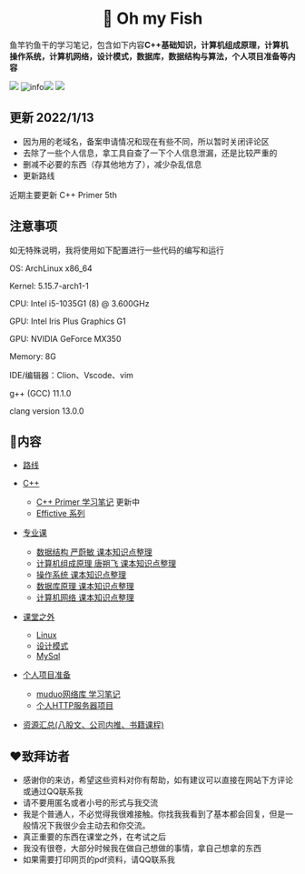 <h1 align="center">📔 Oh my Fish</h1>
<div align="left">
<p>
鱼竿钓鱼干的学习笔记，包含如下内容<strong>C++基础知识，计算机组成原理，计算机操作系统，计算机网络，设计模式，数据库，数据结构与算法，个人项目准备等内容</strong>
</p>
    </div> 


[![](https://img.shields.io/badge/OS-Arch%20Linux-33aadd?style=flat-square&logo=arch-linux&logoColor=ffffff)](https://www.archlinux.org/) 
![info](https://img.shields.io/badge/Languae-C%2B%2B-green)![](https://img.shields.io/badge/Languae-markdown-orange)
![](https://img.shields.io/badge/Tools-Typora-blue)

## 更新 2022/1/13

* 因为用的老域名，备案申请情况和现在有些不同，所以暂时关闭评论区
* 去除了一些个人信息，拿工具自查了一下个人信息泄漏，还是比较严重的
* 删减不必要的东西（存其他地方了），减少杂乱信息
* 更新路线

近期主要更新 C++ Primer 5th



## 注意事项

如无特殊说明，我将使用如下配置进行一些代码的编写和运行

OS: ArchLinux  x86_64

Kernel: 5.15.7-arch1-1

CPU: Intel i5-1035G1 (8) @ 3.600GHz

GPU: Intel Iris Plus Graphics G1

GPU: NVIDIA GeForce MX350

Memory: 8G

IDE/编辑器：Clion、Vscode、vim

g++ (GCC) 11.1.0

clang version 13.0.0

## 📒内容

* [路线](路线.md)
* [C++](C++/README.md)
  * [C++ Primer 学习笔记](C++/C++primer/README.md) 更新中
  * [Effictive 系列](C++/Effective/README.md)
* [专业课]()
	* [数据结构 严蔚敏 课本知识点整理](专业课/数据结构%20严蔚敏/README.md)
	* [计算机组成原理  唐朔飞 课本知识点整理](/专业课/计算机组成原理%20唐朔飞/README.md) 
	* [操作系统 课本知识点整理]()
	* [数据库原理 课本知识点整理]()
	* [计算机网络 课本知识点整理]()


* [课堂之外]()
  * [Linux](课堂之外/Linux)
  * [设计模式]()
  * [MySql]()
* [个人项目准备]()
  * [muduo网络库 学习笔记](/项目准备/muduo网络库/README.md)
  * [个人HTTP服务器项目]()
* [资源汇总(八股文、公司内推、书籍课程)]()



## ❤️致拜访者

* 感谢你的来访，希望这些资料对你有帮助，如有建议可以直接在网站下方评论或通过QQ联系我
* 请不要用匿名或者小号的形式与我交流
* 我是个普通人，不必觉得我很难接触。你找我我看到了基本都会回复，但是一般情况下我很少会主动去和你交流。
* 真正重要的东西在课堂之外，在考试之后
* 我没有很卷，大部分时候我在做自己想做的事情，拿自己想拿的东西
* 如果需要打印网页的pdf资料，请QQ联系我





